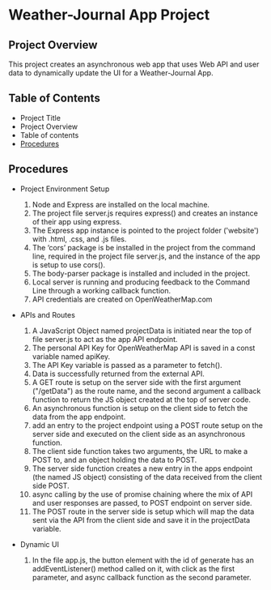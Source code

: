 # Weather-Journal App Project

## Project Overview
This project creates an asynchronous web app that uses Web API and user data to dynamically update the UI for a Weather-Journal App.

## Table of Contents
* Project Title
* Project Overview
* Table of contents
* [Procedures](#Procedures)

## Procedures
* Project Environment Setup
  1. Node and Express are installed on the local machine.
  2. The project file server.js requires express() and creates an instance of their app using express.
  3. The Express app instance is pointed to the project folder ('website') with .html, .css, and .js files.
  4. The ‘cors’ package is be installed in the project from the command line, required in the project file server.js, and the instance of the app is setup to use cors().
  5. The body-parser package is installed and included in the project.
  6. Local server is running and producing feedback to the Command Line through a working callback function.
  7. API credentials are created on OpenWeatherMap.com

* APIs and Routes
  1. A JavaScript Object named projectData is initiated near the top of file server.js to act as the app API endpoint.
  2. The personal API Key for OpenWeatherMap API is saved in a const variable named apiKey.
  3. The API Key variable is passed as a parameter to fetch().
  4. Data is successfully returned from the external API.
  5. A GET route is setup on the server side with the first argument ("/getData") as the route name, and the second argument a callback function to return the JS object created at the top of server code.
  6. An asynchronous function is setup on the client side to fetch the data from the app endpoint.
  7. add an entry to the project endpoint using a POST route setup on the server side and executed on the client side as an asynchronous function.
  8. The client side function takes two arguments, the URL to make a POST to, and an object holding the data to POST.
  9. The server side function creates a new entry in the apps endpoint (the named JS object) consisting of the data received from the client side POST.
  10. async calling by the use of promise chaining where the mix of API and user responses are passed, to POST endpoint on server side.
  11. The POST route in the server side is setup which will map the data sent via the API from the client side and save it in the projectData variable.

* Dynamic UI
  1. In the file app.js, the button element with the id of generate has an addEventListener() method called on it, with click as the first parameter, and async callback function as the second parameter.
